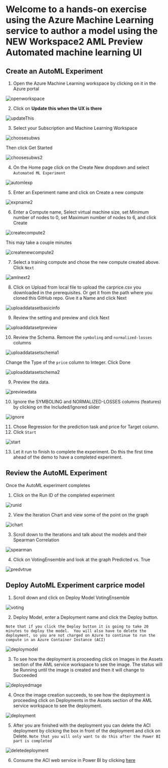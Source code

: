 # Welcome to a hands-on exercise using the **Azure Machine Learning service** to author a model using the NEW **Workspace2 AML Preview Automated machine learning UI**


## Create an AutoML Experiment

1. Open the Azure Machine Learning workspace by clicking on it in the Azure portal

![openworkspace](https://raw.githubusercontent.com/DataSnowman/carprice/master/images/openworkspace.png)

2.	Click on **Update this when the UX is there**

![updateThis](https://raw.githubusercontent.com/DataSnowman/carprice/master/images/updateThis.png)

3.  Select your Subscription and Machine Learning Workspace

![choosesubws](https://raw.githubusercontent.com/DataSnowman/carprice/master/images/choosesubws.png)

Then click Get Started

![choosesubws2](https://raw.githubusercontent.com/DataSnowman/carprice/master/images/choosesubws2.png)

4.  On the Home page click on the Create New dropdown and select ``Automated ML Experiment``

![automlexp](https://raw.githubusercontent.com/DataSnowman/carprice/master/images/automlexp.png)

5.	Enter an Experiment name and click on Create a new compute

![expname2](https://raw.githubusercontent.com/DataSnowman/carprice/master/images/expname2.png)

6.	Enter a Compute name, Select virtual machine size, set Minimum number of nodes to 0, set Maximum number of nodes to 6, and click Create

![createcompute2](https://raw.githubusercontent.com/DataSnowman/carprice/master/images/createcompute2.png)

This may take a couple minutes

![createnewcompute2](https://raw.githubusercontent.com/DataSnowman/carprice/master/images/createnewcompute2.png)

7.	Select a training compute and chose the new compute created above.  Click ``Next``

![amlnext2](https://raw.githubusercontent.com/DataSnowman/carprice/master/images/amlnext2.png)

8.	Click on Upload from local file to upload the carprice.csv you downloaded in the prerequisites. Or get it from the path where you cloned this GitHub repo.  Give it a Name and click Next

![uploaddatasetbasicinfo](https://raw.githubusercontent.com/DataSnowman/carprice/master/images/uploaddatasetbasicinfo.png)

9.  Review the setting and preview and click Next

![uploaddatasetpreview](https://raw.githubusercontent.com/DataSnowman/carprice/master/images/uploaddatasetpreview.png)

10. Review the Schema.  Remove the ``symboling`` and ``normalized-losses`` columns

![uploaddatasetschema1](https://raw.githubusercontent.com/DataSnowman/carprice/master/images/uploaddatasetschema1.png)

Change the Type of the ``price`` column to Integer.  Click Done

![uploaddatasetschema2](https://raw.githubusercontent.com/DataSnowman/carprice/master/images/uploaddatasetschema2.png)

9.	Preview the data.

![previewdata](https://raw.githubusercontent.com/DataSnowman/carprice/master/images/previewdata.png)

10.	Ignore the SYMBOLING and NORMALIZED-LOSSES columns (features) by clicking on the Included/Ignored slider

![ignore](https://raw.githubusercontent.com/DataSnowman/carprice/master/images/ignore.png)

11.	Chose Regression for the prediction task and price for Target column.
12.	Click ``Start``

![start](https://raw.githubusercontent.com/DataSnowman/carprice/master/images/start.png)

13.	Let it run to finish to complete the experiment.  Do this the first time ahead of the demo to have a completed experiment.

## Review the AutoML Experiment

Once the AutoML experiment completes 

1.	Click on the Run ID of the completed experiment

![runid](https://raw.githubusercontent.com/DataSnowman/carprice/master/images/runid.png)

2.	View the Iteration Chart and view some of the point on the graph

![ichart](https://raw.githubusercontent.com/DataSnowman/carprice/master/images/ichart.png)

3.	Scroll down to the Iterations and talk about the models and their Spearman Correlation

![spearman](https://raw.githubusercontent.com/DataSnowman/carprice/master/images/spearman.png)

4.	Click on VotingEnsemble and look at the graph Predicted vs. True

![predvtrue](https://raw.githubusercontent.com/DataSnowman/carprice/master/images/predvtrue.png)

## Deploy AutoML Experiment carprice model

1.	Scroll down and click on Deploy Model VotingEnsemble

![voting](https://raw.githubusercontent.com/DataSnowman/carprice/master/images/voting.png)

2. Deploy Model, enter a Deployment name and click the Deploy button.

``Note that if you click the Deploy button it is going to take 20 minutes to deploy the model.  You will also have to delete the deployment, so you are not charged on Azure to continue to run the compute in an Azure Container Instance (ACI)``

![deploymodel](https://raw.githubusercontent.com/DataSnowman/carprice/master/images/deploymodel.png)

3. To see how the deployment is proceeding click on Images in the Assets section of the AML service workspace to see the image.  The status will be Running until the image is created and then it will change to Succeeded

![deployedmage](https://raw.githubusercontent.com/DataSnowman/carprice/master/images/deployedmage.png)

4. Once the image creation succeeds, to see how the deployment is proceeding click on Deployments in the Assets section of the AML service workspace to see the deployment.  

![deployment](https://raw.githubusercontent.com/DataSnowman/carprice/master/images/deployment.png)

5. After you are finished with the deployment you can delete the ACI deployment by clicking the box in front of the deployment and click on Delete.  ``Note that you will only want to do this after the Power BI part is completed``

![deletedeployment](https://raw.githubusercontent.com/DataSnowman/carprice/master/images/deletedeployment.png)

6.	Consume the ACI web service in Power BI by clicking [here](https://github.com/DataSnowman/carprice/tree/master/powerbi)





